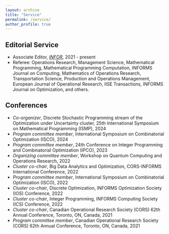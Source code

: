 ```yaml
---
layout: archive
title: "Service"
permalink: /service/
author_profile: true
---
```




## Editorial Service
- Associate Editor, [*INFOR*](https://www.tandfonline.com/journals/tinf20), 2021 - present
- Referee: Operations Research, Management Science, Mathematical Programming, Mathematical Programming Computation, INFORMS Journal on Computing, Mathematics of Operations Research, Transportation Science, Production and Operations Management, European Journal of Operational Research, IISE Transactions, INFORMS Journal on Optimization, and others.

## Conferences
- *Co-organizer*, Discrete Stochastic Programming stream of the Optimization under Uncertainty cluster, 25th International Symposium on Mathematical Programming (ISMP), 2024
- *Program committee member*, International Symposium on Combinatorial Optimization (ISCO), 2024
- *Program committee member*, 24th Conference on Integer Programming and Combinatorial Optimization (IPCO), 2023
- *Organizing committee member*, Workshop on Quantum Computing and Operations Research, 2022
- *Cluster co-chair*, Big Data Analytics and Optimization, CORS-INFORMS International Conference, 2022
- *Program committee member*, International Symposium on Combinatorial Optimization (ISCO), 2022
- *Cluster co-chair*, Discrete Optimization, INFORMS Optimization Society (IOS) Conference, 2022 
- *Cluster co-chair*, Integer Programming, INFORMS Computing Society (ICS) Conference, 2022
- *Cluster co-chair*, Canadian Operational Research Society (CORS) 62th Annual Conference, Toronto, ON, Canada, 2021
- *Program committee member*, Canadian Operational Research Society (CORS) 62th Annual Conference, Toronto, ON, Canada, 2021

